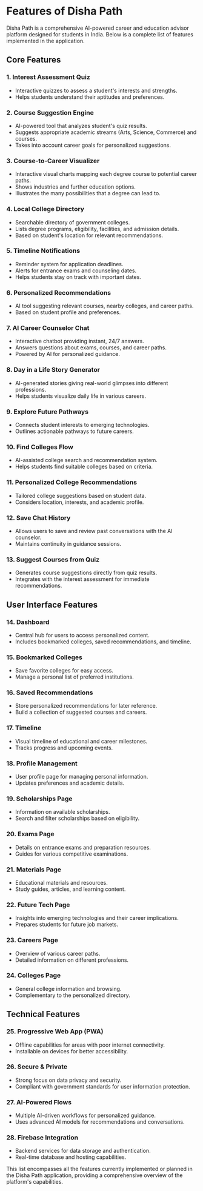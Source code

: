 # Features of Disha Path

Disha Path is a comprehensive AI-powered career and education advisor platform designed for students in India. Below is a complete list of features implemented in the application.

## Core Features

### 1. Interest Assessment Quiz
- Interactive quizzes to assess a student's interests and strengths.
- Helps students understand their aptitudes and preferences.

### 2. Course Suggestion Engine
- AI-powered tool that analyzes student's quiz results.
- Suggests appropriate academic streams (Arts, Science, Commerce) and courses.
- Takes into account career goals for personalized suggestions.

### 3. Course-to-Career Visualizer
- Interactive visual charts mapping each degree course to potential career paths.
- Shows industries and further education options.
- Illustrates the many possibilities that a degree can lead to.

### 4. Local College Directory
- Searchable directory of government colleges.
- Lists degree programs, eligibility, facilities, and admission details.
- Based on student's location for relevant recommendations.

### 5. Timeline Notifications
- Reminder system for application deadlines.
- Alerts for entrance exams and counseling dates.
- Helps students stay on track with important dates.

### 6. Personalized Recommendations
- AI tool suggesting relevant courses, nearby colleges, and career paths.
- Based on student profile and preferences.

### 7. AI Career Counselor Chat
- Interactive chatbot providing instant, 24/7 answers.
- Answers questions about exams, courses, and career paths.
- Powered by AI for personalized guidance.

### 8. Day in a Life Story Generator
- AI-generated stories giving real-world glimpses into different professions.
- Helps students visualize daily life in various careers.

### 9. Explore Future Pathways
- Connects student interests to emerging technologies.
- Outlines actionable pathways to future careers.

### 10. Find Colleges Flow
- AI-assisted college search and recommendation system.
- Helps students find suitable colleges based on criteria.

### 11. Personalized College Recommendations
- Tailored college suggestions based on student data.
- Considers location, interests, and academic profile.

### 12. Save Chat History
- Allows users to save and review past conversations with the AI counselor.
- Maintains continuity in guidance sessions.

### 13. Suggest Courses from Quiz
- Generates course suggestions directly from quiz results.
- Integrates with the interest assessment for immediate recommendations.

## User Interface Features

### 14. Dashboard
- Central hub for users to access personalized content.
- Includes bookmarked colleges, saved recommendations, and timeline.

### 15. Bookmarked Colleges
- Save favorite colleges for easy access.
- Manage a personal list of preferred institutions.

### 16. Saved Recommendations
- Store personalized recommendations for later reference.
- Build a collection of suggested courses and careers.

### 17. Timeline
- Visual timeline of educational and career milestones.
- Tracks progress and upcoming events.

### 18. Profile Management
- User profile page for managing personal information.
- Updates preferences and academic details.

### 19. Scholarships Page
- Information on available scholarships.
- Search and filter scholarships based on eligibility.

### 20. Exams Page
- Details on entrance exams and preparation resources.
- Guides for various competitive examinations.

### 21. Materials Page
- Educational materials and resources.
- Study guides, articles, and learning content.

### 22. Future Tech Page
- Insights into emerging technologies and their career implications.
- Prepares students for future job markets.

### 23. Careers Page
- Overview of various career paths.
- Detailed information on different professions.

### 24. Colleges Page
- General college information and browsing.
- Complementary to the personalized directory.

## Technical Features

### 25. Progressive Web App (PWA)
- Offline capabilities for areas with poor internet connectivity.
- Installable on devices for better accessibility.

### 26. Secure & Private
- Strong focus on data privacy and security.
- Compliant with government standards for user information protection.

### 27. AI-Powered Flows
- Multiple AI-driven workflows for personalized guidance.
- Uses advanced AI models for recommendations and conversations.

### 28. Firebase Integration
- Backend services for data storage and authentication.
- Real-time database and hosting capabilities.

This list encompasses all the features currently implemented or planned in the Disha Path application, providing a comprehensive overview of the platform's capabilities.